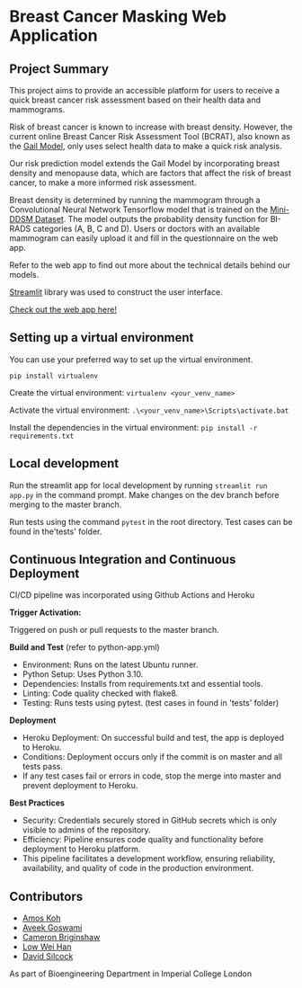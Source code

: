 
# Breast Cancer Masking Web Application

## Project Summary

This project aims to provide an accessible platform for users to receive a quick breast cancer risk assessment based on their health data and mammograms. 

Risk of breast cancer is known to increase with breast density. However, the current online Breast Cancer Risk Assessment Tool (BCRAT), also known as the [Gail Model](https://bcrisktool.cancer.gov/), only uses select health data to make a quick risk analysis. 

Our risk prediction model extends the Gail Model by incorporating breast density and menopause data, which are factors that affect the risk of breast cancer, to make a more informed risk assessment.

Breast density is determined by running the mammogram through a Convolutional Neural Network Tensorflow model that is trained on the [Mini-DDSM Dataset](https://www.kaggle.com/datasets/cheddad/miniddsm2). The model outputs the probability density function for BI-RADS categories (A, B, C and D). Users or doctors with an available mammogram can easily upload it and fill in the questionnaire on the web app.

Refer to the web app to find out more about the technical details behind our models.

[Streamlit](https://streamlit.io/) library was used to construct the user interface. 

[Check out the web app here!](https://breast-cancer-masking-webapp-7bdeafc2e921.herokuapp.com/)

## Setting up a virtual environment

You can use your preferred way to set up the virtual environment.

```pip install virtualenv```

Create the virtual environment: `virtualenv <your_venv_name>` 

Activate the virtual environment: `.\<your_venv_name>\Scripts\activate.bat` 

Install the dependencies in the virtual environment: ```pip install -r  requirements.txt```


## Local development

Run the streamlit app for local development by running `streamlit run app.py` in the command prompt. Make changes on the dev branch before merging to the master branch.

Run tests using the command `pytest` in the root directory. Test cases can be found in the'tests' folder.

## Continuous Integration and Continuous Deployment

CI/CD pipeline was incorporated using Github Actions and Heroku

**Trigger Activation:**

Triggered on push or pull requests to the master branch.

**Build and Test** (refer to python-app.yml)

- Environment: Runs on the latest Ubuntu runner.
- Python Setup: Uses Python 3.10.
- Dependencies: Installs from requirements.txt and essential tools.
- Linting: Code quality checked with flake8.
- Testing: Runs tests using pytest. (test cases in found in 'tests' folder)

**Deployment**

- Heroku Deployment: On successful build and test, the app is deployed to Heroku.
- Conditions: Deployment occurs only if the commit is on master and all tests pass.
- If any test cases fail or errors in code, stop the merge into master and prevent deployment to Heroku.

**Best Practices**

- Security: Credentials securely stored in GitHub secrets which is only visible to admins of the repository.
- Efficiency: Pipeline ensures code quality and functionality before deployment to Heroku platform.
- This pipeline facilitates a development workflow, ensuring reliability, availability, and quality of code in the production environment.


## Contributors

- [Amos Koh](https://github.com/racketmaestro)
- [Aveek Goswami](https://github.com/magichampz)
- [Cameron Briginshaw](https://github.com/CptCold12)
- [Low Wei Han](https://github.com/weihanlow)
- [David Silcock](https://github.com/dsilcock03)

As part of Bioengineering Department in Imperial College London

